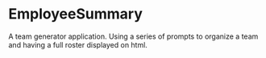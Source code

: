 # EmployeeSummary
A team generator application. Using a series of prompts to organize a team and having a full roster displayed on html.
